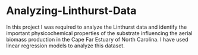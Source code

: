 # Analyzing-Linthurst-Data

In this project I was required to analyze the Linthurst data and identify the important physicochemical properties of the substrate influencing the aerial biomass production in the Cape Far Estuary of North Carolina. I have used linear regression models to analyze this dataset.
